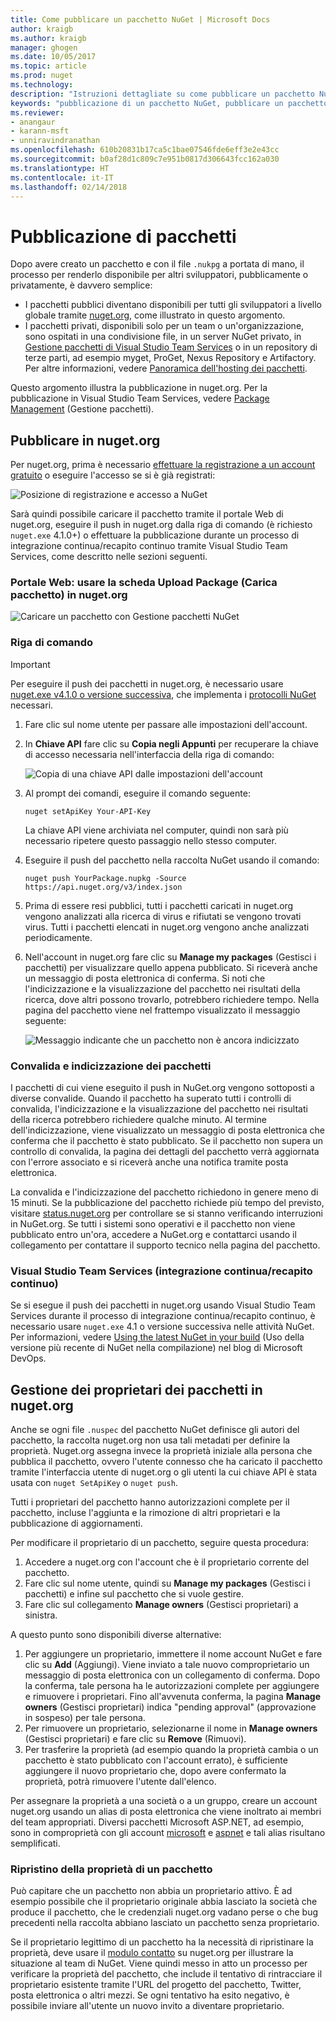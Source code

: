 ```yaml
---
title: Come pubblicare un pacchetto NuGet | Microsoft Docs
author: kraigb
ms.author: kraigb
manager: ghogen
ms.date: 10/05/2017
ms.topic: article
ms.prod: nuget
ms.technology: 
description: "Istruzioni dettagliate su come pubblicare un pacchetto NuGet in nuget.org o in feed privati e su come gestire la proprietà del pacchetto in nuget.org."
keywords: "pubblicazione di un pacchetto NuGet, pubblicare un pacchetto NuGet, proprietà del pacchetto NuGet, pubblicare in nuget.org, feed NuGet privati"
ms.reviewer:
- anangaur
- karann-msft
- unniravindranathan
ms.openlocfilehash: 610b20831b17ca5c1bae07546fde6eff3e2e43cc
ms.sourcegitcommit: b0af28d1c809c7e951b0817d306643fcc162a030
ms.translationtype: HT
ms.contentlocale: it-IT
ms.lasthandoff: 02/14/2018
---
```

# <a name="publishing-packages"></a>Pubblicazione di pacchetti

Dopo avere creato un pacchetto e con il file `.nukpg` a portata di mano, il processo per renderlo disponibile per altri sviluppatori, pubblicamente o privatamente, è davvero semplice:

- I pacchetti pubblici diventano disponibili per tutti gli sviluppatori a livello globale tramite [nuget.org](https://www.nuget.org/packages/manage/upload), come illustrato in questo argomento.
- I pacchetti privati, disponibili solo per un team o un'organizzazione, sono ospitati in una condivisione file, in un server NuGet privato, in [Gestione pacchetti di Visual Studio Team Services](https://www.visualstudio.com/docs/package/nuget/publish) o in un repository di terze parti, ad esempio myget, ProGet, Nexus Repository e Artifactory. Per altre informazioni, vedere [Panoramica dell'hosting dei pacchetti](../hosting-packages/overview.md).

Questo argomento illustra la pubblicazione in nuget.org. Per la pubblicazione in Visual Studio Team Services, vedere [Package Management](https://www.visualstudio.com/docs/package/nuget/publish) (Gestione pacchetti).

## <a name="publish-to-nugetorg"></a>Pubblicare in nuget.org

Per nuget.org, prima è necessario [effettuare la registrazione a un account gratuito](https://www.nuget.org/users/account/LogOn?returnUrl=%2F) o eseguire l'accesso se si è già registrati:

![Posizione di registrazione e accesso a NuGet](media/publish_NuGetSignIn.png)

Sarà quindi possibile caricare il pacchetto tramite il portale Web di nuget.org, eseguire il push in nuget.org dalla riga di comando (è richiesto `nuget.exe` 4.1.0+) o effettuare la pubblicazione durante un processo di integrazione continua/recapito continuo tramite Visual Studio Team Services, come descritto nelle sezioni seguenti.

### <a name="web-portal-use-the-upload-package-tab-on-nugetorg"></a>Portale Web: usare la scheda Upload Package (Carica pacchetto) in nuget.org

![Caricare un pacchetto con Gestione pacchetti NuGet](media/publish_UploadYourPackage.PNG)

### <a name="command-line"></a>Riga di comando

> [!Important]
> Per eseguire il push dei pacchetti in nuget.org, è necessario usare [nuget.exe v4.1.0 o versione successiva](https://www.nuget.org/downloads), che implementa i [protocolli NuGet](../api/nuget-protocols.md) necessari.

1. Fare clic sul nome utente per passare alle impostazioni dell'account.
1. In **Chiave API** fare clic su **Copia negli Appunti** per recuperare la chiave di accesso necessaria nell'interfaccia della riga di comando:

    ![Copia di una chiave API dalle impostazioni dell'account](media/publish_APIKey.png)

1. Al prompt dei comandi, eseguire il comando seguente:

    ```cli
    nuget setApiKey Your-API-Key
    ```

    La chiave API viene archiviata nel computer, quindi non sarà più necessario ripetere questo passaggio nello stesso computer.

1. Eseguire il push del pacchetto nella raccolta NuGet usando il comando:

    ```cli
    nuget push YourPackage.nupkg -Source https://api.nuget.org/v3/index.json
    ```

1. Prima di essere resi pubblici, tutti i pacchetti caricati in nuget.org vengono analizzati alla ricerca di virus e rifiutati se vengono trovati virus. Tutti i pacchetti elencati in nuget.org vengono anche analizzati periodicamente.

1. Nell'account in nuget.org fare clic su **Manage my packages** (Gestisci i pacchetti) per visualizzare quello appena pubblicato. Si riceverà anche un messaggio di posta elettronica di conferma. Si noti che l'indicizzazione e la visualizzazione del pacchetto nei risultati della ricerca, dove altri possono trovarlo, potrebbero richiedere tempo. Nella pagina del pacchetto viene nel frattempo visualizzato il messaggio seguente:

    ![Messaggio indicante che un pacchetto non è ancora indicizzato](media/publish_NotYetIndexed.png)

### <a name="package-validation-and-indexing"></a>Convalida e indicizzazione dei pacchetti

I pacchetti di cui viene eseguito il push in NuGet.org vengono sottoposti a diverse convalide. Quando il pacchetto ha superato tutti i controlli di convalida, l'indicizzazione e la visualizzazione del pacchetto nei risultati della ricerca potrebbero richiedere qualche minuto. Al termine dell'indicizzazione, viene visualizzato un messaggio di posta elettronica che conferma che il pacchetto è stato pubblicato. Se il pacchetto non supera un controllo di convalida, la pagina dei dettagli del pacchetto verrà aggiornata con l'errore associato e si riceverà anche una notifica tramite posta elettronica.

La convalida e l'indicizzazione del pacchetto richiedono in genere meno di 15 minuti. Se la pubblicazione del pacchetto richiede più tempo del previsto, visitare [status.nuget.org](https://status.nuget.org/) per controllare se si stanno verificando interruzioni in NuGet.org. Se tutti i sistemi sono operativi e il pacchetto non viene pubblicato entro un'ora, accedere a NuGet.org e contattarci usando il collegamento per contattare il supporto tecnico nella pagina del pacchetto.

### <a name="visual-studio-team-services-cicd"></a>Visual Studio Team Services (integrazione continua/recapito continuo)

Se si esegue il push dei pacchetti in nuget.org usando Visual Studio Team Services durante il processo di integrazione continua/recapito continuo, è necessario usare `nuget.exe` 4.1 o versione successiva nelle attività NuGet. Per informazioni, vedere [Using the latest NuGet in your build](https://blogs.msdn.microsoft.com/devops/2017/09/29/using-the-latest-nuget-in-your-build/) (Uso della versione più recente di NuGet nella compilazione) nel blog di Microsoft DevOps.

## <a name="managing-package-owners-on-nugetorg"></a>Gestione dei proprietari dei pacchetti in nuget.org

Anche se ogni file `.nuspec` del pacchetto NuGet definisce gli autori del pacchetto, la raccolta nuget.org non usa tali metadati per definire la proprietà. Nuget.org assegna invece la proprietà iniziale alla persona che pubblica il pacchetto, ovvero l'utente connesso che ha caricato il pacchetto tramite l'interfaccia utente di nuget.org o gli utenti la cui chiave API è stata usata con `nuget SetApiKey` o `nuget push`.

Tutti i proprietari del pacchetto hanno autorizzazioni complete per il pacchetto, incluse l'aggiunta e la rimozione di altri proprietari e la pubblicazione di aggiornamenti.

Per modificare il proprietario di un pacchetto, seguire questa procedura:

1. Accedere a nuget.org con l'account che è il proprietario corrente del pacchetto.
1. Fare clic sul nome utente, quindi su **Manage my packages** (Gestisci i pacchetti) e infine sul pacchetto che si vuole gestire.
1. Fare clic sul collegamento **Manage owners** (Gestisci proprietari) a sinistra.

A questo punto sono disponibili diverse alternative:

1. Per aggiungere un proprietario, immettere il nome account NuGet e fare clic su **Add** (Aggiungi). Viene inviato a tale nuovo comproprietario un messaggio di posta elettronica con un collegamento di conferma. Dopo la conferma, tale persona ha le autorizzazioni complete per aggiungere e rimuovere i proprietari. Fino all'avvenuta conferma, la pagina **Manage owners** (Gestisci proprietari) indica "pending approval" (approvazione in sospeso) per tale persona.
1. Per rimuovere un proprietario, selezionarne il nome in **Manage owners** (Gestisci proprietari) e fare clic su **Remove** (Rimuovi).
1. Per trasferire la proprietà (ad esempio quando la proprietà cambia o un pacchetto è stato pubblicato con l'account errato), è sufficiente aggiungere il nuovo proprietario che, dopo avere confermato la proprietà, potrà rimuovere l'utente dall'elenco.

Per assegnare la proprietà a una società o a un gruppo, creare un account nuget.org usando un alias di posta elettronica che viene inoltrato ai membri del team appropriati. Diversi pacchetti Microsoft ASP.NET, ad esempio, sono in comproprietà con gli account [microsoft](http://nuget.org/profiles/microsoft) e [aspnet](http://nuget.org/profiles/aspnet) e tali alias risultano semplificati.

### <a name="recovering-package-ownership"></a>Ripristino della proprietà di un pacchetto

Può capitare che un pacchetto non abbia un proprietario attivo. È ad esempio possibile che il proprietario originale abbia lasciato la società che produce il pacchetto, che le credenziali nuget.org vadano perse o che bug precedenti nella raccolta abbiano lasciato un pacchetto senza proprietario.

Se il proprietario legittimo di un pacchetto ha la necessità di ripristinare la proprietà, deve usare il [modulo contatto](https://www.nuget.org/policies/Contact) su nuget.org per illustrare la situazione al team di NuGet. Viene quindi messo in atto un processo per verificare la proprietà del pacchetto, che include il tentativo di rintracciare il proprietario esistente tramite l'URL del progetto del pacchetto, Twitter, posta elettronica o altri mezzi. Se ogni tentativo ha esito negativo, è possibile inviare all'utente un nuovo invito a diventare proprietario.
